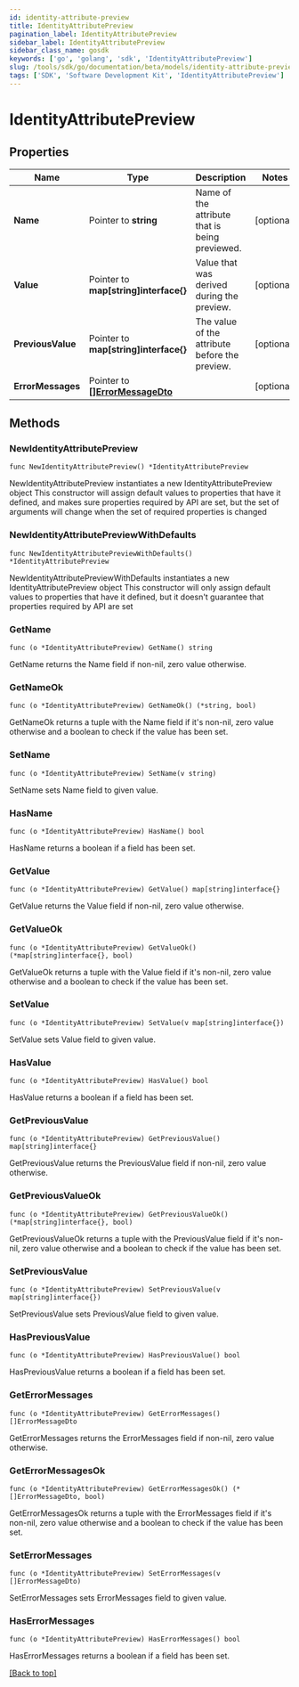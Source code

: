 ```yaml
---
id: identity-attribute-preview
title: IdentityAttributePreview
pagination_label: IdentityAttributePreview
sidebar_label: IdentityAttributePreview
sidebar_class_name: gosdk
keywords: ['go', 'golang', 'sdk', 'IdentityAttributePreview'] 
slug: /tools/sdk/go/documentation/beta/models/identity-attribute-preview
tags: ['SDK', 'Software Development Kit', 'IdentityAttributePreview']
---
```


# IdentityAttributePreview

## Properties

Name | Type | Description | Notes
------------ | ------------- | ------------- | -------------
**Name** | Pointer to **string** | Name of the attribute that is being previewed. | [optional] 
**Value** | Pointer to **map[string]interface{}** | Value that was derived during the preview. | [optional] 
**PreviousValue** | Pointer to **map[string]interface{}** | The value of the attribute before the preview. | [optional] 
**ErrorMessages** | Pointer to [**[]ErrorMessageDto**](ErrorMessageDto) |  | [optional] 

## Methods

### NewIdentityAttributePreview

`func NewIdentityAttributePreview() *IdentityAttributePreview`

NewIdentityAttributePreview instantiates a new IdentityAttributePreview object
This constructor will assign default values to properties that have it defined,
and makes sure properties required by API are set, but the set of arguments
will change when the set of required properties is changed

### NewIdentityAttributePreviewWithDefaults

`func NewIdentityAttributePreviewWithDefaults() *IdentityAttributePreview`

NewIdentityAttributePreviewWithDefaults instantiates a new IdentityAttributePreview object
This constructor will only assign default values to properties that have it defined,
but it doesn't guarantee that properties required by API are set

### GetName

`func (o *IdentityAttributePreview) GetName() string`

GetName returns the Name field if non-nil, zero value otherwise.

### GetNameOk

`func (o *IdentityAttributePreview) GetNameOk() (*string, bool)`

GetNameOk returns a tuple with the Name field if it's non-nil, zero value otherwise
and a boolean to check if the value has been set.

### SetName

`func (o *IdentityAttributePreview) SetName(v string)`

SetName sets Name field to given value.

### HasName

`func (o *IdentityAttributePreview) HasName() bool`

HasName returns a boolean if a field has been set.

### GetValue

`func (o *IdentityAttributePreview) GetValue() map[string]interface{}`

GetValue returns the Value field if non-nil, zero value otherwise.

### GetValueOk

`func (o *IdentityAttributePreview) GetValueOk() (*map[string]interface{}, bool)`

GetValueOk returns a tuple with the Value field if it's non-nil, zero value otherwise
and a boolean to check if the value has been set.

### SetValue

`func (o *IdentityAttributePreview) SetValue(v map[string]interface{})`

SetValue sets Value field to given value.

### HasValue

`func (o *IdentityAttributePreview) HasValue() bool`

HasValue returns a boolean if a field has been set.

### GetPreviousValue

`func (o *IdentityAttributePreview) GetPreviousValue() map[string]interface{}`

GetPreviousValue returns the PreviousValue field if non-nil, zero value otherwise.

### GetPreviousValueOk

`func (o *IdentityAttributePreview) GetPreviousValueOk() (*map[string]interface{}, bool)`

GetPreviousValueOk returns a tuple with the PreviousValue field if it's non-nil, zero value otherwise
and a boolean to check if the value has been set.

### SetPreviousValue

`func (o *IdentityAttributePreview) SetPreviousValue(v map[string]interface{})`

SetPreviousValue sets PreviousValue field to given value.

### HasPreviousValue

`func (o *IdentityAttributePreview) HasPreviousValue() bool`

HasPreviousValue returns a boolean if a field has been set.

### GetErrorMessages

`func (o *IdentityAttributePreview) GetErrorMessages() []ErrorMessageDto`

GetErrorMessages returns the ErrorMessages field if non-nil, zero value otherwise.

### GetErrorMessagesOk

`func (o *IdentityAttributePreview) GetErrorMessagesOk() (*[]ErrorMessageDto, bool)`

GetErrorMessagesOk returns a tuple with the ErrorMessages field if it's non-nil, zero value otherwise
and a boolean to check if the value has been set.

### SetErrorMessages

`func (o *IdentityAttributePreview) SetErrorMessages(v []ErrorMessageDto)`

SetErrorMessages sets ErrorMessages field to given value.

### HasErrorMessages

`func (o *IdentityAttributePreview) HasErrorMessages() bool`

HasErrorMessages returns a boolean if a field has been set.


[[Back to top]](#) 


